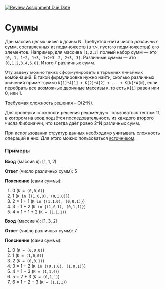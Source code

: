 [![Review Assignment Due Date](https://classroom.github.com/assets/deadline-readme-button-24ddc0f5d75046c5622901739e7c5dd533143b0c8e959d652212380cedb1ea36.svg)](https://classroom.github.com/a/ltPt6ZaY)
# Суммы

Дан массив целых чисел `A` длины N. Требуется найти число *различных* сумм, составленных из подмножеств (в т.ч. пустого подмножества) его элементов. Например, для массива `[1,2,3]` полный набор сумм — это `[0, 1, 1+2, 1+3, 1+2+3, 2, 2+3, 3]`. Различные суммы — это `{0,1,2,3,4,5,6}`. Итого 7 различных сумм.

Эту задачу можно также сформулировать в терминах линейных комбинаций. В такой формулировке нужно найти, сколько различных значений примет сумма `K[1]*A[1] + K[2]*A[2] + ... + K[N]*A[N]`, если перебрать все возможные двоичные массивы `K`, то есть `K[i]` равен или 0, или 1.

Требуемая сложность решения – O(2^N).

Для проверки сложности решения рекомендую пользоваться тестом 11, в котором на вход подаётся последовательность из каждого второго числа Фибоначчи, что всегда даёт ровно 2^N различных сумм.

При использовании структур данных необходимо учитывать сложность операций в них. Для этого можно пользоваться [источником](https://lkaihua.github.io/posts/complexity-of-python-operations/).

### Примеры

**Вход** (массив `A`): [1, 1, 2]

**Ответ** (число различных сумм): 5

**Пояснение** (сами суммы):
1. 0 (`K = (0,0,0)`)
2. 1 (`K in {(1,0,0), (0,1,0)}`)
3. 2 = 1 + 1 (`K in {(1,1,0), (0,0,1)}`)
4. 3 = 1 + 2 (`K in {(1,0,1), (0,1,1)}`)
5. 4 = 1 + 1 + 2 (`K = (1,1,1)`)

**Вход** (массив `A`): [1, 3, 2]

**Ответ** (число различных сумм): 7

**Пояснение** (сами суммы):
1. 0 (`K = (0,0,0)`)
2. 1 (`K = (1,0,0)`)
3. 2 (`K = (0,0,1)`)
4. 3 = 1 + 2 (`K in {(0,1,0), (1,0,1)}`)
5. 4 = 1 + 3 (`K = (1,1,0)`)
6. 5 = 2 + 3 (`K = (0,1,1)`)
7. 6 = 1 + 2 + 3 (`K = (1,1,1)`)

